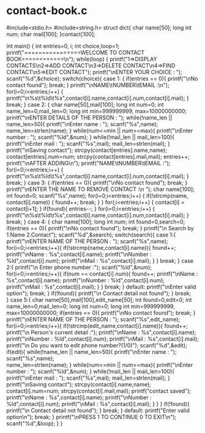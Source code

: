 # contact-book.c

#include<stdio.h>
#include<string.h>
struct dict{
	char name[50];
	long int num;
	char mail[100];
}contact[100];

int main()
{
    int entries=0, i;
	int choice,loop=1;
	printf("================WELCOME TO CONTACT BOOK============\n");
    while(loop)
    {
    printf("1=>DISPLAY CONTACTS\n2=>ADD CONTACT\n3=>DELETE CONTACT\n4=>FIND CONTACT\n5=>EDIT CONTACT");
    printf("\nENTER YOUR CHOICE : ");
    scanf("%d",&choice);
    switch(choice){
        case 1:
        {
            if(entries == 0){
                printf("\nNo contact found");
                break;
            }
            printf("\nNAME\tNUMBER\tEMAIL :\n");
            for(i=0;i<entries;i++)
			{
				printf("\n%s\t%ld\t%s",contact[i].name,contact[i].num,contact[i].mail);
			}
			break;
        }
        case 2:
        {
            char name[50],mail[100];
            long int num=0;
            int name_len=0,mail_len=0;
            long int min=999999999, max=10000000000;
			printf("\nENTER DETAILS OF THE PERSON : ");
			while(!name_len || name_len>50){
			  printf("\nEnter name : ");
			  scanf("%s",name);  
			  name_len=strlen(name);
			}
			while(num<=min || num>=max){
			  printf("\nEnter number : ");
			  scanf("%ld",&num); 
			}
			while(!mail_len || mail_len>100){
			  printf("\nEnter mail : ");
			  scanf("%s",mail);
			  mail_len=strlen(mail);
			}
			  printf("\nSaving contact");
			  strcpy(contact[entries].name,name);
			  contact[entries].num=num;
			  strcpy(contact[entries].mail,mail);
			  entries++;  
			  printf("\nAFTER ADDING\n");
			  printf("NAME\tNUMBER\tEMAIL :");
			  for(i=0;i<entries;i++)
			  {
				printf("\n%s\t%ld\t%s",contact[i].name,contact[i].num,contact[i].mail);
			  }
			break;
        }
        case 3:
        {
            if(entries == 0){
                printf("\nNo contact found");
                break;
            }
            printf("\nENTER THE NAME TO REMOVE CONTACT :\n ");
            char name[100];
            int found=0;
			scanf("%s",name);
				for(i=0;i<entries;i++)
				{
				    if(!strcmp(name, contact[i].name))
				    {
				        found++;
				        break;
				    }
				}
                for(;i<entries;i++)
                {
                    contact[i] = contact[i+1]; 
                }
                if(found){
                    entries--;
                }
                for(i=0;i<entries;i++)
			    {
					printf("\n%s\t%ld\t%s",contact[i].name,contact[i].num,contact[i].mail);
			    }
				 break;
        }
        case 4:
        {
            char name[100];
            long int num;
            int found=0,search=0;
            if(entries == 0){
                printf("\nNo contact found");
                break;
            }
            printf("\n Search by 1.Name 2.Contact");
            scanf("%d",&search);
            switch(search){
                case 1:{
                    printf("\nENTER NAME OF THE PERSON : ");
			        scanf("%s",name);
			        for(i=0;i<entries;i++){
			        if(!strcmp(name,contact[i].name)){
			            found++;
			            printf("\nName   : %s",contact[i].name);
			            printf("\nNumber : %ld",contact[i].num);
			            printf("\nMail   : %s",contact[i].mail);
			        }
			        }
			        break;
                }
                case 2:{
                    printf("\n Enter phone number :");
                    scanf("%ld",&num);
                    for(i=0;i<entries;i++){
                    if(num == contact[i].num){
			            found++;
			            printf("\nName   : %s",contact[i].name);
			            printf("\nNumber : %ld",contact[i].num);
			            printf("\nMail   : %s",contact[i].mail);
			        }
			        }
                    break;
                }
                default:
                printf("\nEnter valid option");
                break;
            }
			if(!found){
			    printf("\n Contact detail not found");
			}
            break;	
        }
        case 5:{
            char name[50],mail[100],edit_name[50];
            int found=0,edit=0;
            int name_len=0,mail_len=0;
            long int num=0;
            long int min=999999999, max=10000000000;
            if(entries == 0){
                printf("\nNo contact found");
                break;
            }
            printf("\nENTER NAME OF THE PERSON : ");
			scanf("%s",edit_name);
			for(i=0;i<entries;i++){
			    if(!strcmp(edit_name,contact[i].name)){
			        found++;
			        printf("\n Person's current detail :");
			        printf("\nName   : %s",contact[i].name);
			        printf("\nNumber : %ld",contact[i].num);
			        printf("\nMail   : %s",contact[i].mail);
			        printf("\n Do you want to edit phone number?(1/0)");
			        scanf("%d",&edit);
			        if(edit){
			            while(!name_len || name_len>50){
			            printf("\nEnter name : ");
			            scanf("%s",name);  
			            name_len=strlen(name);
			            }
			            while(num<=min || num>=max){
			            printf("\nEnter number : ");
			            scanf("%ld",&num); 
			            }
			            while(!mail_len || mail_len>100){
			            printf("\nEnter mail : ");
			            scanf("%s",mail);
			            mail_len=strlen(mail);
			            }
			            printf("\nSaving contact");
			            strcpy(contact[i].name,name);
			            contact[i].num=num;
			            strcpy(contact[i].mail,mail);
			            printf("contact saved");
			            printf("\nName   : %s",contact[i].name);
			            printf("\nNumber : %ld",contact[i].num);
			            printf("\nMail   : %s",contact[i].mail);
			        }
			    }
			}
			if(!found){
			    printf("\n Contact detail not found");
			}
            break;
        }
        default:
        printf("Enter valid option\n");
        break;
    }
    printf("\nPRESS 1 TO CONTINUE  0 TO EXIT\n");
	scanf("%d",&loop);
}
}




